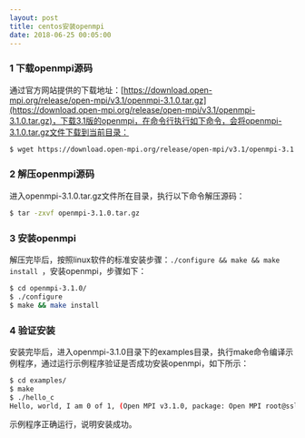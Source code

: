 ```yaml
---
layout: post
title: centos安装openmpi
date: 2018-06-25 00:05:00
---
```


### 1 下载openmpi源码

通过官方网站提供的下载地址：[https://download.open-mpi.org/release/open-mpi/v3.1/openmpi-3.1.0.tar.gz](https://download.open-mpi.org/release/open-mpi/v3.1/openmpi-3.1.0.tar.gz)，下载3.1版的openmpi，在命令行执行如下命令，会将openmpi-3.1.0.tar.gz文件下载到当前目录：

```bash
$ wget https://download.open-mpi.org/release/open-mpi/v3.1/openmpi-3.1.0.tar.gz
```

### 2 解压openmpi源码

进入openmpi-3.1.0.tar.gz文件所在目录，执行以下命令解压源码：

```bash
$ tar -zxvf openmpi-3.1.0.tar.gz
```

### 3 安装openmpi

解压完毕后，按照linux软件的标准安装步骤：`./configure && make && make install `，安装openmpi，步骤如下：

```bash
$ cd openmpi-3.1.0/
$ ./configure
$ make && make install
```

### 4 验证安装

安装完毕后，进入openmpi-3.1.0目录下的examples目录，执行make命令编译示例程序，通过运行示例程序验证是否成功安装openmpi，如下所示：

```bash
$ cd examples/
$ make
$ ./hello_c
Hello, world, I am 0 of 1, (Open MPI v3.1.0, package: Open MPI root@ssli_centos7 Distribution, ident: 3.1.0, repo rev: v3.1.0, May 07, 2018, 112)
```

示例程序正确运行，说明安装成功。
